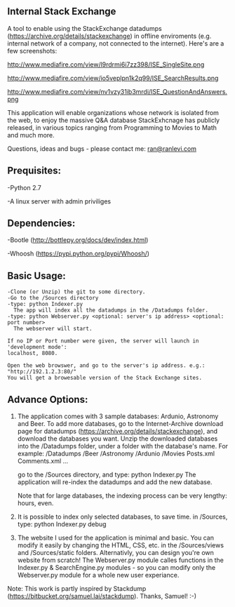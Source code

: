 
Internal Stack Exchange
-----------------------
A tool to enable using the StackExchange datadumps (https://archive.org/details/stackexchange)
in offline enviroments (e.g. internal network of a company, not connected to the 
internet).
Here's are a few screenshots:

http://www.mediafire.com/view/l9rdrmi6i7zz398/ISE_SingleSite.png

http://www.mediafire.com/view/io5veplpn1k2q99/ISE_SearchResults.png

http://www.mediafire.com/view/nv1vzy31ib3mrdi/ISE_QuestionAndAnswers.png

This application will enable organizations whose network is isolated from the web, to enjoy
the massive Q&A database StackExhcnage has publicly released, in various topics ranging from
Programming to Movies to Math and much more.

Questions, ideas and bugs - please contact me: ran@ranlevi.com

Prequisites:
-----------

  -Python 2.7
  
  -A linux server with admin priviliges

  Dependencies:
  -------------
  
  -Bootle (http://bottlepy.org/docs/dev/index.html)
  
  -Whoosh (https://pypi.python.org/pypi/Whoosh/)

  Basic Usage:
  -----------
    -Clone (or Unzip) the git to some directory.
    -Go to the /Sources directory
    -type: python Indexer.py
      The app will index all the datadumps in the /Datadumps folder.
    -type: python Webserver.py <optional: server's ip address> <optional: port number>
      The webserver will start.

    If no IP or Port number were given, the server will launch in 'development mode':
    localhost, 8080.

    Open the web browswer, and go to the server's ip address. e.g.:
    "http://192.1.2.3:80/"
    You will get a browesable version of the Stack Exchange sites. 
    
  Advance Options:
  ----------------
  1. The application comes with 3 sample databases: Ardunio, Astronomy and Beer. To add
     more databases, go to the Internet-Archive download page for datadumps 
     (https://archive.org/details/stackexchange), and download the databases you want. 
     Unzip the downloaded databases into the /Datadumps folder, under a folder with the database's name.
     For example:
     /Datadumps
      /Beer
      /Astronomy
      /Ardunio
      /Movies
        Posts.xml
        Comments.xml
        ...
        
      go to the /Sources directory, and type: python Indexer.py
      The application will re-index the datadumps and add the new database.
      
      Note that for large databases, the indexing process can be very lengthy: hours, even.
      
  2. It is possible to index only selected databases, to save time. in /Sources, type: python Indexer.py debug
  
  3. The website I used for the application is minimal and basic. You can modify it easily by 
     changing the HTML, CSS, etc. in the /Sources/views and /Sources/static folders.
     Alternativly, you can design you're own website from scratch! The Webserver.py module calles functions
     in the Indexer.py & SearchEngine.py modules - so you can modify only the Webserver.py module for a whole
     new user experiance.
  
Note: 
This work is partly inspired by Stackdump (https://bitbucket.org/samuel.lai/stackdump). Thanks, Samuel! :-)
